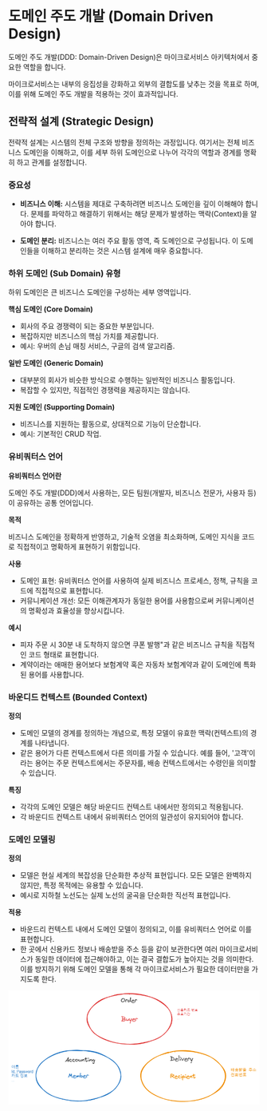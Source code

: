 # 도메인 주도 개발 (Domain Driven Design)

도메인 주도 개발(DDD: Domain-Driven Design)은 마이크로서비스 아키텍처에서 중요한 역할을 합니다. 

마이크로서비스는 내부의 응집성을 강화하고 외부의 결합도를 낮추는 것을 목표로 하며, 이를 위해 도메인 주도 개발을 적용하는 것이 효과적입니다.

## 전략적 설계 (Strategic Design)

전략적 설계는 시스템의 전체 구조와 방향을 정의하는 과정입니다. 여기서는 전체 비즈니스 도메인을 이해하고, 이를 세부 하위 도메인으로 나누어 각각의 역할과 경계를 명확히 하고 관계를 설정합니다.

### 중요성

- **비즈니스 이해:** 시스템을 제대로 구축하려면 비즈니스 도메인을 깊이 이해해야 합니다. 문제를 파악하고 해결하기 위해서는 해당 문제가 발생하는 맥락(Context)을 알아야 합니다.

- **도메인 분리:** 비즈니스는 여러 주요 활동 영역, 즉 도메인으로 구성됩니다. 이 도메인들을 이해하고 분리하는 것은 시스템 설계에 매우 중요합니다.

### 하위 도메인 (Sub Domain) 유형

하위 도메인은 큰 비즈니스 도메인을 구성하는 세부 영역입니다.

**핵심 도메인 (Core Domain)**

- 회사의 주요 경쟁력이 되는 중요한 부분입니다.
- 복잡하지만 비즈니스의 핵심 가치를 제공합니다.
- 예시: 우버의 손님 매칭 서비스, 구글의 검색 알고리즘.

**일반 도메인 (Generic Domain)**

- 대부분의 회사가 비슷한 방식으로 수행하는 일반적인 비즈니스 활동입니다.
- 복잡할 수 있지만, 직접적인 경쟁력을 제공하지는 않습니다.

**지원 도메인 (Supporting Domain)**

- 비즈니스를 지원하는 활동으로, 상대적으로 기능이 단순합니다.
- 예시: 기본적인 CRUD 작업.

### 유비쿼터스 언어

**유비쿼터스 언어란**

도메인 주도 개발(DDD)에서 사용하는, 모든 팀원(개발자, 비즈니스 전문가, 사용자 등)이 공유하는 공통 언어입니다.

**목적**

비즈니스 도메인을 정확하게 반영하고, 기술적 오염을 최소화하며, 도메인 지식을 코드로 직접적이고 명확하게 표현하기 위함입니다.

**사용**
- 도메인 표현: 유비쿼터스 언어를 사용하여 실제 비즈니스 프로세스, 정책, 규칙을 코드에 직접적으로 표현합니다.
- 커뮤니케이션 개선: 모든 이해관계자가 동일한 용어를 사용함으로써 커뮤니케이션의 명확성과 효율성을 향상시킵니다.

**예시**

- 피자 주문 시 30분 내 도착하지 않으면 쿠폰 발행"과 같은 비즈니스 규칙을 직접적인 코드 형태로 표현합니다.
- 계약이라는 애매한 용어보다 보험계약 혹은 자동차 보험계약과 같이 도메인에 특화된 용어를 사용합니다.



### 바운디드 컨텍스트 (Bounded Context)

**정의**
- 도메인 모델의 경계를 정의하는 개념으로, 특정 모델이 유효한 맥락(컨텍스트)의 경계를 나타냅니다.
- 같은 용어가 다른 컨텍스트에서 다른 의미를 가질 수 있습니다. 예를 들어, '고객'이라는 용어는 주문 컨텍스트에서는 주문자를, 배송 컨텍스트에서는 수령인을 의미할 수 있습니다.

**특징**

- 각각의 도메인 모델은 해당 바운디드 컨텍스트 내에서만 정의되고 적용됩니다.
- 각 바운디드 컨텍스트 내에서 유비쿼터스 언어의 일관성이 유지되어야 합니다.

### 도메인 모델링

**정의**

- 모델은 현실 세계의 복잡성을 단순화한 추상적 표현입니다. 모든 모델은 완벽하지 않지만, 특정 목적에는 유용할 수 있습니다.
- 예시로 지하철 노선도는 실제 노선의 굴곡을 단순화한 직선적 표현입니다.

**적용**

- 바운드리 컨텍스트 내에서 도메인 모델이 정의되고, 이를 유비쿼터스 언어로 이를 표현합니다.
- 한 곳에서 신용카드 정보나 배송받을 주소 등을 같이 보관한다면 여러 마이크로서비스가 동일한 데이터에 접근해야하고, 이는 결국 결합도가 높아지는 것을 의미한다. 이를 방지하기 위해 도메인 모델을 통해 각 마이크로서비스가 필요한 데이터만을 가지도록 한다.

![바운디드 컨텍스트](../../image/bounded_context.png)
